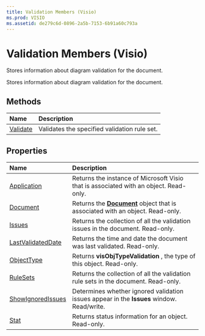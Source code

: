 ```yaml
---
title: Validation Members (Visio)
ms.prod: VISIO
ms.assetid: de279c6d-0896-2a5b-7153-6b91a60c793a
---
```



# Validation Members (Visio)
Stores information about diagram validation for the document.

Stores information about diagram validation for the document.


## Methods



|**Name**|**Description**|
|:-----|:-----|
|[Validate](validation-validate-method-visio.md)|Validates the specified validation rule set.|

## Properties



|**Name**|**Description**|
|:-----|:-----|
|[Application](validation-application-property-visio.md)|Returns the instance of Microsoft Visio that is associated with an object. Read-only.|
|[Document](validation-document-property-visio.md)|Returns the  **[Document](document-object-visio.md)** object that is associated with an object. Read-only.|
|[Issues](validation-issues-property-visio.md)|Returns the collection of all the validation issues in the document. Read-only.|
|[LastValidatedDate](validation-lastvalidateddate-property-visio.md)|Returns the time and date the document was last validated. Read-only.|
|[ObjectType](validation-objecttype-property-visio.md)|Returns  **visObjTypeValidation** , the type of this object. Read-only.|
|[RuleSets](validation-rulesets-property-visio.md)|Returns the collection of all the validation rule sets in the document. Read-only.|
|[ShowIgnoredIssues](validation-showignoredissues-property-visio.md)|Determines whether ignored validation issues appear in the  **Issues** window. Read/write.|
|[Stat](validation-stat-property-visio.md)|Returns status information for an object. Read-only.|

